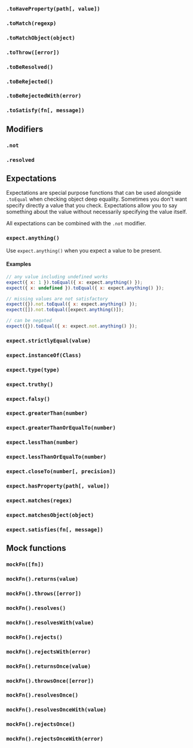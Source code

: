 ### `.toHaveProperty(path[, value])`
### `.toMatch(regexp)`
### `.toMatchObject(object)`
### `.toThrow([error])`
### `.toBeResolved()`
### `.toBeRejected()`
### `.toBeRejectedWith(error)`
### `.toSatisfy(fn[, message])`

## Modifiers

### `.not`
### `.resolved`

## Expectations

Expectations are special purpose functions that can be used alongside `.toEqual` when checking object deep equality. Sometimes you don't want specify directly a value that you check. Expectations allow you to say something about the value without necessarily specifying the value itself.

All expectations can be combined with the `.not` modifier.

### `expect.anything()`

Use `expect.anything()` when you expect a value to be present.

#### Examples

```javascript
// any value including undefined works
expect({ x: 1 }).toEqual({ x: expect.anything() });
expect({ x: undefined }).toEqual({ x: expect.anything() });

// missing values are not satisfactory
expect({}).not.toEqual({ x: expect.anything() });
expect([]).not.toEqual([expect.anything()]);

// can be negated
expect({}).toEqual({ x: expect.not.anything() });
```

### `expect.strictlyEqual(value)`
### `expect.instanceOf(Class)`
### `expect.type(type)`
### `expect.truthy()`
### `expect.falsy()`
### `expect.greaterThan(number)`
### `expect.greaterThanOrEqualTo(number)`
### `expect.lessThan(number)`
### `expect.lessThanOrEqualTo(number)`
### `expect.closeTo(number[, precision])`
### `expect.hasProperty(path[, value])`
### `expect.matches(regex)`
### `expect.matchesObject(object)`
### `expect.satisfies(fn[, message])`

## Mock functions

### `mockFn([fn])`
### `mockFn().returns(value)`
### `mockFn().throws([error])`
### `mockFn().resolves()`
### `mockFn().resolvesWith(value)`
### `mockFn().rejects()`
### `mockFn().rejectsWith(error)`
### `mockFn().returnsOnce(value)`
### `mockFn().throwsOnce([error])`
### `mockFn().resolvesOnce()`
### `mockFn().resolvesOnceWith(value)`
### `mockFn().rejectsOnce()`
### `mockFn().rejectsOnceWith(error)`

